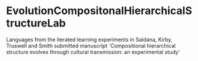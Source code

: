 # EvolutionCompositonalHierarchicalStructureLab
Languages from the iterated learning experiments in Saldana, Kirby, Truswell and Smith submitted manuscript `Compositional hierarchical structure evolves through cultural transmission: an experimental study'
